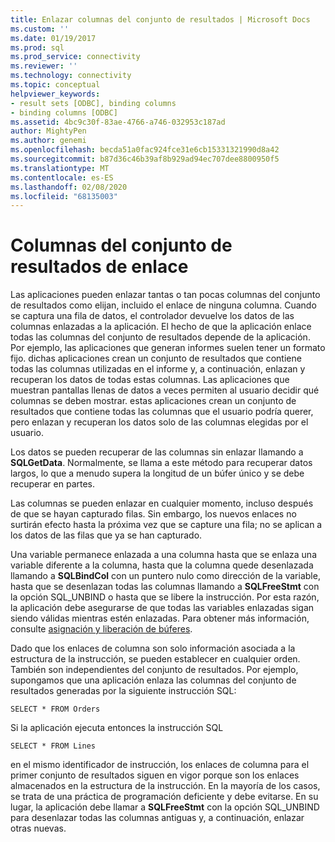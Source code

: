 ```yaml
---
title: Enlazar columnas del conjunto de resultados | Microsoft Docs
ms.custom: ''
ms.date: 01/19/2017
ms.prod: sql
ms.prod_service: connectivity
ms.reviewer: ''
ms.technology: connectivity
ms.topic: conceptual
helpviewer_keywords:
- result sets [ODBC], binding columns
- binding columns [ODBC]
ms.assetid: 4bc9c30f-83ae-4766-a746-032953c187ad
author: MightyPen
ms.author: genemi
ms.openlocfilehash: becda51a0fac924fce31e6cb15331321990d8a42
ms.sourcegitcommit: b87d36c46b39af8b929ad94ec707dee8800950f5
ms.translationtype: MT
ms.contentlocale: es-ES
ms.lasthandoff: 02/08/2020
ms.locfileid: "68135003"
---
```

# <a name="binding-result-set-columns"></a>Columnas del conjunto de resultados de enlace
Las aplicaciones pueden enlazar tantas o tan pocas columnas del conjunto de resultados como elijan, incluido el enlace de ninguna columna. Cuando se captura una fila de datos, el controlador devuelve los datos de las columnas enlazadas a la aplicación. El hecho de que la aplicación enlace todas las columnas del conjunto de resultados depende de la aplicación. Por ejemplo, las aplicaciones que generan informes suelen tener un formato fijo. dichas aplicaciones crean un conjunto de resultados que contiene todas las columnas utilizadas en el informe y, a continuación, enlazan y recuperan los datos de todas estas columnas. Las aplicaciones que muestran pantallas llenas de datos a veces permiten al usuario decidir qué columnas se deben mostrar. estas aplicaciones crean un conjunto de resultados que contiene todas las columnas que el usuario podría querer, pero enlazan y recuperan los datos solo de las columnas elegidas por el usuario.  
  
 Los datos se pueden recuperar de las columnas sin enlazar llamando a **SQLGetData**. Normalmente, se llama a este método para recuperar datos largos, lo que a menudo supera la longitud de un búfer único y se debe recuperar en partes.  
  
 Las columnas se pueden enlazar en cualquier momento, incluso después de que se hayan capturado filas. Sin embargo, los nuevos enlaces no surtirán efecto hasta la próxima vez que se capture una fila; no se aplican a los datos de las filas que ya se han capturado.  
  
 Una variable permanece enlazada a una columna hasta que se enlaza una variable diferente a la columna, hasta que la columna quede desenlazada llamando a **SQLBindCol** con un puntero nulo como dirección de la variable, hasta que se desenlazan todas las columnas llamando a **SQLFreeStmt** con la opción SQL_UNBIND o hasta que se libere la instrucción. Por esta razón, la aplicación debe asegurarse de que todas las variables enlazadas sigan siendo válidas mientras estén enlazadas. Para obtener más información, consulte [asignación y liberación de búferes](../../../odbc/reference/develop-app/allocating-and-freeing-buffers.md).  
  
 Dado que los enlaces de columna son solo información asociada a la estructura de la instrucción, se pueden establecer en cualquier orden. También son independientes del conjunto de resultados. Por ejemplo, supongamos que una aplicación enlaza las columnas del conjunto de resultados generadas por la siguiente instrucción SQL:  
  
```  
SELECT * FROM Orders  
```  
  
 Si la aplicación ejecuta entonces la instrucción SQL  
  
```  
SELECT * FROM Lines  
```  
  
 en el mismo identificador de instrucción, los enlaces de columna para el primer conjunto de resultados siguen en vigor porque son los enlaces almacenados en la estructura de la instrucción. En la mayoría de los casos, se trata de una práctica de programación deficiente y debe evitarse. En su lugar, la aplicación debe llamar a **SQLFreeStmt** con la opción SQL_UNBIND para desenlazar todas las columnas antiguas y, a continuación, enlazar otras nuevas.
